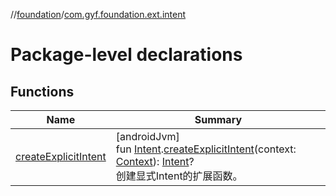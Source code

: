 //[foundation](../../index.md)/[com.gyf.foundation.ext.intent](index.md)

# Package-level declarations

## Functions

| Name | Summary |
|---|---|
| [createExplicitIntent](create-explicit-intent.md) | [androidJvm]<br>fun [Intent](https://developer.android.com/reference/kotlin/android/content/Intent.html).[createExplicitIntent](create-explicit-intent.md)(context: [Context](https://developer.android.com/reference/kotlin/android/content/Context.html)): [Intent](https://developer.android.com/reference/kotlin/android/content/Intent.html)?<br>创建显式Intent的扩展函数。 |